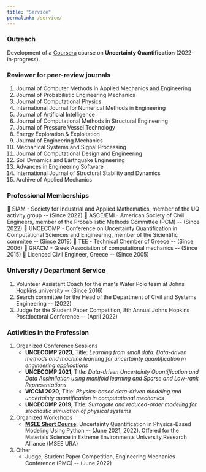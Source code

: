 ```yaml
---
title: "Service"
permalink: /service/
---
```


<h3>Outreach</h3> 
Development of a <a href='https://www.coursera.org/courses?query=johns%20hopkins' target='_blank'>Coursera</a> course on <strong>Uncertainty Quantification</strong> (2022- in-progress).


<h3>Reviewer for peer-review journals</h3> 

<ol>
  <li>Journal of Computer Methods in Applied Mechanics and Engineering</li>
  <li>Journal of Probabilistic Engineering Mechanics</li>
  <li>Journal of  Computational Physics</li>
  <li>International Journal for Numerical Methods in Engineering</li>
  <li>Journal of Artificial Intelligence</li>
  <li>Journal of Computational Methods in Structural Engineering</li>
  <li>Journal of Pressure Vessel Technology</li>
  <li>Energy Exploration & Exploitation</li>
  <li>Journal of Engineering Mechanics</li>
  <li>Mechanical Systems and Signal Processing</li>
  <li>Journal of Computational Design and Engineering</li>
  <li>Soil Dynamics and Earthquake Engineering</li>
  <li>Advances in Engineering Software</li>
  <li>International Journal of Structural Stability and Dynamics</li>
  <li>Archive of Applied Mechanics</li>
</ol>

<h3>Professional Memberships</h3> 

:pushpin: SIAM - Society for Industrial and Applied Mathematics, member of the UQ activity group -- (Since 2022)
:pushpin: ASCE/EMI - American Society of Civil Engineers, member of the Probabilistic Methods Committee (PCM) -- (Since 2022)
:pushpin: UNCECOMP - Conference on Uncertainty Quantification in Computational Sciences and Engineering, member of the Sicientific commitee -- (Since 2019)
:pushpin: TEE - Technical Chember of Greece -- (Since 2006)
:pushpin: GRACM - Greek Association of computational mechanics -- (Since 2015)
:pushpin: Licenced Civil Engineer, Greece -- (Since 2005)



<h3>University / Department Service</h3> 

<ol>
  <li>Volunteer Assistant Coach for the man's Water Polo team at Johns Hopkins university -- (Since 2016)</li>
   <li>Search committee for the Head of the Department of Civil and Systems Engineering -- (2022)</li>
  <li>Judge for the Student Paper Competition,  8th Annual Johns Hopkins Postdoctoral Conference -- (April 2022)</li>
</ol>

<h3>Activities in the Profession</h3> 

<ol>
  <li>Organized Conference Sessions<br>
    <ul>
      <li><strong>UNCECOMP 2023</strong>, Title: <em>Learning from small data: Data-driven methods and machine learning for uncertainty quantification in engineering applications</em></li>
      <li> <strong>UNCECOMP 2021</strong>, Title: <em>Data-driven Uncertainty Quantification and Data Assimilation using manifold learning and Sparse and Low-rank Representations</em></li>
      <li><strong>WCCM 2020</strong>, Title: <em>Physics-based data-driven modeling and uncertainty quantification in computational mechanics</em></li>
      <li><strong>UNCECOMP 2019</strong>, Title: <em>Surrogate and reduced-order modeling for stochastic simulation of physical systems</em></li>
    </ul>
    <li>Organized Workshops<br>
    <ul>
  <li><strong><a href='https://github.com/SURGroup/MSEE_UQ_Short_Course' target='_blank'>MSEE Short Course</a></strong>: Uncertainty Quantification in Physics-Based Modeling Using Python -- (June 2021, 2022). Offered for the Materials Science in Extreme Environments University Research Alliance (MSEE URA)</li>
    </ul>
      <li>Other<br>
      <ul>
          <li>Judge, Student Paper Competition,  Engineering Mechanics Conference (PMC) -- (June 2022)</li>
      </ul>


